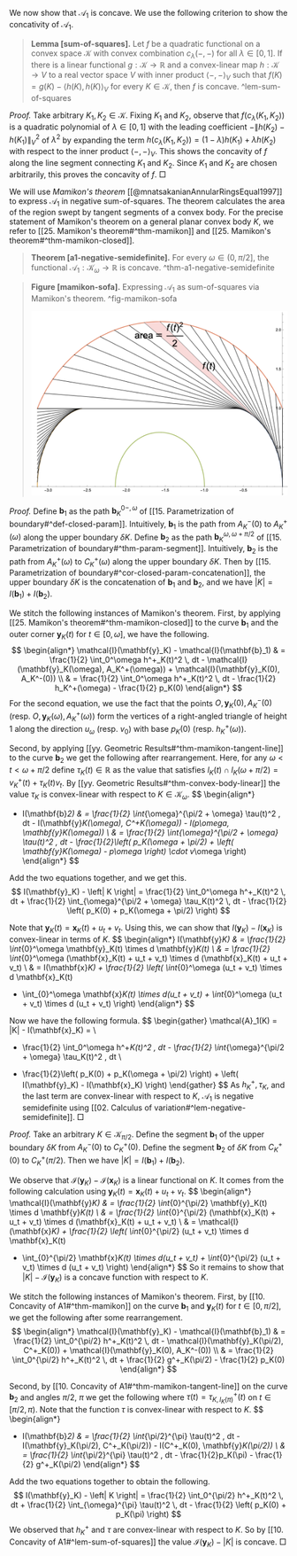 We now show that $\mathcal{A}_1$ is concave. We use the following criterion to show the concativity of $\mathcal{A}_1$.

> __Lemma [sum-of-squares].__ Let $f$ be a quadratic functional on a convex space $\mathcal{K}$ with convex combination $c_\lambda(-, -)$ for all $\lambda \in [0, 1]$. If there is a linear functional $g : \mathcal{K} \to \mathbb{R}$ and a convex-linear map $h : \mathcal{K} \to V$ to a real vector space $V$ with inner product $\left< -, - \right>_V$ such that $f(K) = g(K) - \left< h(K), h(K) \right>_V$ for every $K \in \mathcal{K}$, then $f$ is concave. ^lem-sum-of-squares

_Proof._ Take arbitrary $K_1, K_2 \in \mathcal{K}$. Fixing $K_1$ and $K_2$, observe that $f(c_\lambda(K_1, K_2))$ is a quadratic polynomial of $\lambda \in [0, 1]$ with the leading coefficient $-\left\lVert h(K_2) - h(K_1) \right\rVert_V^2$ of $\lambda^2$ by expanding the term $h(c_\lambda(K_1, K_2)) = (1 - \lambda) h(K_1) + \lambda h(K_2)$ with respect to the inner product $\left< -, - \right>_V$. This shows the concavity of $f$ along the line segment connecting $K_1$ and $K_2$. Since $K_1$ and $K_2$ are chosen arbitrarily, this proves the concavity of $f$. □

We will use _Mamikon's theorem_ [[@mnatsakanianAnnularRingsEqual1997]] to express $\mathcal{A}_1$ in negative sum-of-squares. The theorem calculates the area of the region swept by tangent segments of a convex body. For the precise statement of Mamikon's theorem on a general planar convex body $K$, we refer to [[25. Mamikon's theorem#^thm-mamikon]] and [[25. Mamikon's theorem#^thm-mamikon-closed]].

> __Theorem [a1-negative-semidefinite].__ For every $\omega \in (0, \pi/2]$, the functional $\mathcal{A}_1 : \mathcal{K}_\omega \to \mathbb{R}$ is concave. ^thm-a1-negative-semidefinite

> __Figure [mamikon-sofa].__ Expressing $\mathcal{A}_1$ as sum-of-squares via Mamikon's theorem. ^fig-mamikon-sofa
> 
> ![70%](images/mamikon-sofa.png)

_Proof._ Define $\mathbf{b}_1$ as the path $\mathbf{b}_K^{0-, \omega}$ of [[15. Parametrization of boundary#^def-closed-param]]. Intuitively, $\mathbf{b}_1$ is the path from $A_K^-(0)$ to $A_K^+(\omega)$ along the upper boundary $\delta K$. Define $\mathbf{b}_2$ as the path $\mathbf{b}_K^{\omega, \omega + \pi/2}$ of [[15. Parametrization of boundary#^thm-param-segment]]. Intuitively, $\mathbf{b}_2$ is the path from $A_K^+(\omega)$ to $C_K^+(\omega)$ along the upper boundary $\delta K$. Then by [[15. Parametrization of boundary#^cor-closed-param-concatenation]], the upper boundary $\delta K$ is the concatenation of $\mathbf{b}_1$ and $\mathbf{b}_2$, and we have $|K| = I(\mathbf{b}_1) + I(\mathbf{b}_2)$.

We stitch the following instances of Mamikon's theorem. First, by applying [[25. Mamikon's theorem#^thm-mamikon-closed]] to the curve $\mathbf{b}_1$ and the outer corner $\mathbf{y}_K(t)$ for $t \in [0, \omega]$, we have the following.
$$
\begin{align*}
\mathcal{I}(\mathbf{y}_K) - \mathcal{I}(\mathbf{b}_1) & = \frac{1}{2} \int_0^\omega h^+_K(t)^2 \, dt - \mathcal{I}(\mathbf{y}_K(\omega), A_K^+(\omega)) + \mathcal{I}(\mathbf{y}_K(0), A_K^-(0)) \\
& = \frac{1}{2} \int_0^\omega h^+_K(t)^2 \, dt - \frac{1}{2} h_K^+(\omega) - \frac{1}{2} p_K(0)
\end{align*}
$$
For the second equation, we use the fact that the points $O, \mathbf{y}_K(0), A_K^-(0)$ (resp. $O, \mathbf{y}_K(\omega), A_K^+(\omega)$) form the vertices of a right-angled triangle of height 1 along the direction $u_\omega$ (resp. $v_0$) with base $p_K(0)$ (resp. $h_K^+(\omega)$).

Second, by applying [[yy. Geometric Results#^thm-mamikon-tangent-line]] to the curve $\mathbf{b}_2$ we get the following after rearrangement. Here, for any $\omega < t < \omega + \pi/2$ define $\tau_K(t) \in \mathbb{R}$ as the value that satisfies $l_K(t) \cap l_K(\omega + \pi/2) = v_K^+(t) + \tau_K(t) v_t$. By [[yy. Geometric Results#^thm-convex-body-linear]] the value $\tau_K$ is convex-linear with respect to $K \in \mathcal{K}_\omega$.
$$
\begin{align*}
- I(\mathbf{b}_2) & = \frac{1}{2} \int_{\omega}^{\pi/2 + \omega} \tau(t)^2 \, dt - I(\mathbf{y}_K(\omega), C^+_K(\omega)) - I(p_\omega, \mathbf{y}_K(\omega))  \\
& = \frac{1}{2} \int_{\omega}^{\pi/2 + \omega} \tau(t)^2 \, dt - \frac{1}{2}\left( p_K(\omega + \pi/2) + \left( \mathbf{y}_K(\omega) - p_\omega \right) \cdot v_\omega \right) 
\end{align*}
$$

Add the two equations together, and we get this.
$$
I(\mathbf{y}_K) - \left| K \right| = \frac{1}{2} \int_0^\omega h^+_K(t)^2 \, dt +  \frac{1}{2} \int_{\omega}^{\pi/2 + \omega} \tau_K(t)^2 \, dt - \frac{1}{2} \left( p_K(0) + p_K(\omega + \pi/2) \right) 
$$

Note that $\mathbf{y}_K(t) = \mathbf{x}_K(t) + u_t + v_t$. Using this, we can show that $I(\mathbf{y}_K) - I(\mathbf{x}_K)$ is convex-linear in terms of $K$.
$$
\begin{align*}
I(\mathbf{y}_K) & = \frac{1}{2} \int_{0}^\omega \mathbf{y}_K(t) \times d \mathbf{y}_K(t) \\
& = \frac{1}{2} \int_{0}^\omega (\mathbf{x}_K(t) + u_t + v_t) \times d (\mathbf{x}_K(t) + u_t + v_t)  \\
& = I(\mathbf{x}_K) + \frac{1}{2} \left( \int_{0}^\omega (u_t + v_t) \times d \mathbf{x}_K(t) 
+ \int_{0}^\omega \mathbf{x}_K(t) \times d(u_t + v_t) + \int_{0}^\omega (u_t + v_t) \times d (u_t + v_t) \right) 
\end{align*}
$$

Now we have the following formula. 
$$
\begin{gather}
\mathcal{A}_1(K) = |K| - I(\mathbf{x}_K) =  \\
 - \frac{1}{2} \int_0^\omega h^+_K(t)^2 \, dt - \frac{1}{2} \int_{\omega}^{\pi/2 + \omega} \tau_K(t)^2 \, dt  \\
 + \frac{1}{2}\left( p_K(0) + p_K(\omega + \pi/2) \right) + \left( I(\mathbf{y}_K) - I(\mathbf{x}_K) \right) 
\end{gather}
$$
As $h^+_K, \tau_K$, and the last term are convex-linear with respect to $K$, $\mathcal{A}_1$ is negative semidefinite using [[02. Calculus of variation#^lem-negative-semidefinite]]. □

_Proof._ Take an arbitrary $K \in \mathcal{K}_{\pi/2}$. Define the segment $\mathbf{b}_1$ of the upper boundary $\delta K$ from $A_K^-(0)$ to $C^+_K(0)$. Define the segment $\mathbf{b}_2$ of $\delta K$ from $C^+_K(0)$ to $C_K^+(\pi/2)$. Then we have $|K| = I(\mathbf{b}_1) + I(\mathbf{b}_2)$.

We observe that $\mathcal{I}(\mathbf{y}_K) - \mathcal{I}(\mathbf{x}_K)$ is a linear functional on $K$. It comes from the following calculation using $\mathbf{y}_K(t) = \mathbf{x}_K(t) + u_t + v_t$.
$$
\begin{align*}
\mathcal{I}(\mathbf{y}_K) & = \frac{1}{2} \int_{0}^{\pi/2} \mathbf{y}_K(t) \times d \mathbf{y}_K(t) \\
& = \frac{1}{2} \int_{0}^{\pi/2} (\mathbf{x}_K(t) + u_t + v_t) \times d (\mathbf{x}_K(t) + u_t + v_t)  \\
& = \mathcal{I}(\mathbf{x}_K) + \frac{1}{2} \left( \int_{0}^{\pi/2} (u_t + v_t) \times d \mathbf{x}_K(t) 
+ \int_{0}^{\pi/2} \mathbf{x}_K(t) \times d(u_t + v_t) + \int_{0}^{\pi/2} (u_t + v_t) \times d (u_t + v_t) \right) 
\end{align*}
$$
So it remains to show that $|K| - \mathcal{I}(\mathbf{y}_K)$ is a concave function with respect to $K$.

We stitch the following instances of Mamikon's theorem. First, by [[10. Concavity of A1#^thm-mamikon]] on the curve $\mathbf{b}_1$ and $\mathbf{y}_K(t)$ for $t \in [0, \pi/2]$, we get the following after some rearrangement.
$$
\begin{align*}
\mathcal{I}(\mathbf{y}_K) - \mathcal{I}(\mathbf{b}_1) & = \frac{1}{2} \int_0^{\pi/2} h^+_K(t)^2 \, dt - \mathcal{I}(\mathbf{y}_K(\pi/2), C^+_K(0)) + \mathcal{I}(\mathbf{y}_K(0), A_K^-(0)) \\
& = \frac{1}{2} \int_0^{\pi/2} h^+_K(t)^2 \, dt + \frac{1}{2} g^+_K(\pi/2) - \frac{1}{2} p_K(0)
\end{align*}
$$

Second, by [[10. Concavity of A1#^thm-mamikon-tangent-line]] on the curve $\mathbf{b}_2$ and angles $\pi/2$, $\pi$ we get the following where $\tau(t) = \tau_{K, l_K(\pi)}^+(t)$ on $t \in [\pi/2, \pi)$. Note that the function $\tau$ is convex-linear with respect to $K$.
$$
\begin{align*}
- I(\mathbf{b}_2) & = \frac{1}{2} \int_{\pi/2}^{\pi} \tau(t)^2 \, dt - I(\mathbf{y}_K(\pi/2), C^+_K(\pi/2)) - I(C^+_K(0), \mathbf{y}_K(\pi/2))  \\
& = \frac{1}{2} \int_{\pi/2}^{\pi} \tau(t)^2 \, dt - \frac{1}{2}p_K(\pi) - \frac{1}{2} g^+_K(\pi/2) 
\end{align*}
$$

Add the two equations together to obtain the following.
$$
I(\mathbf{y}_K) - \left| K \right| = \frac{1}{2} \int_0^{\pi/2} h^+_K(t)^2 \, dt +  \frac{1}{2} \int_{\omega}^{\pi} \tau(t)^2 \, dt - \frac{1}{2} \left( p_K(0) + p_K(\pi) \right) 
$$
We observed that $h_K^+$ and $\tau$ are convex-linear with respect to $K$. So by [[10. Concavity of A1#^lem-sum-of-squares]] the value $\mathcal{I}(\mathbf{y}_K) - \left| K \right|$ is concave. □